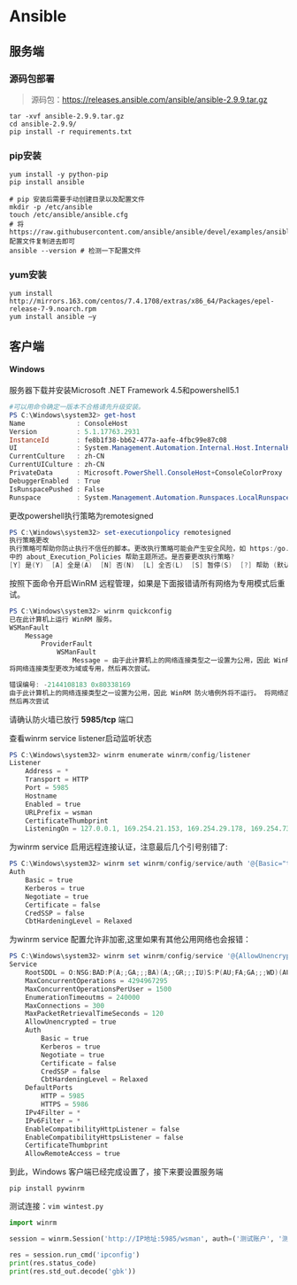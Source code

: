 # Ansible

## 服务端

### 源码包部署

> 源码包：https://releases.ansible.com/ansible/ansible-2.9.9.tar.gz

```shell
tar -xvf ansible-2.9.9.tar.gz
cd ansible-2.9.9/
pip install -r requirements.txt
```

### pip安装

```shell
yum install -y python-pip
pip install ansible

# pip 安装后需要手动创建目录以及配置文件
mkdir -p /etc/ansible
touch /etc/ansible/ansible.cfg
# 将 https://raw.githubusercontent.com/ansible/ansible/devel/examples/ansible.cfg 配置文件复制进去即可
ansible --version # 检测一下配置文件
```

### yum安装

```shell
yum install http://mirrors.163.com/centos/7.4.1708/extras/x86_64/Packages/epel-release-7-9.noarch.rpm
yum install ansible –y
```
## 客户端
#### Windows
服务器下载并安装Microsoft .NET Framework 4.5和powershell5.1
```powershell
#可以用命令确定一版本不合格请先升级安装。
PS C:\Windows\system32> get-host
Name             : ConsoleHost
Version          : 5.1.17763.2931
InstanceId       : fe8b1f38-bb62-477a-aafe-4fbc99e87c08
UI               : System.Management.Automation.Internal.Host.InternalHostUserInterface
CurrentCulture   : zh-CN
CurrentUICulture : zh-CN
PrivateData      : Microsoft.PowerShell.ConsoleHost+ConsoleColorProxy
DebuggerEnabled  : True
IsRunspacePushed : False
Runspace         : System.Management.Automation.Runspaces.LocalRunspace
```
更改powershell执行策略为remotesigned
```powershell
PS C:\Windows\system32> set-executionpolicy remotesigned
执行策略更改
执行策略可帮助你防止执行不信任的脚本。更改执行策略可能会产生安全风险，如 https:/go.microsoft.com/fwlink/?LinkID=135170
中的 about_Execution_Policies 帮助主题所述。是否要更改执行策略?
[Y] 是(Y)  [A] 全是(A)  [N] 否(N)  [L] 全否(L)  [S] 暂停(S)  [?] 帮助 (默认值为“N”): y
```
按照下面命令开启WinRM 远程管理，如果是下面报错请所有网络为专用模式后重试。
```powershell
PS C:\Windows\system32> winrm quickconfig
已在此计算机上运行 WinRM 服务。
WSManFault
    Message
        ProviderFault
            WSManFault
                Message = 由于此计算机上的网络连接类型之一设置为公用，因此 WinRM 防火墙例外将不运行。 
将网络连接类型更改为域或专用，然后再次尝试。

错误编号: -2144108183 0x80338169
由于此计算机上的网络连接类型之一设置为公用，因此 WinRM 防火墙例外将不运行。 将网络连接类型更改为域或专用，
然后再次尝试
```
请确认防火墙已放行 **5985/tcp** 端口

查看winrm service listener启动监听状态
```powershell
PS C:\Windows\system32> winrm enumerate winrm/config/listener
Listener
    Address = *
    Transport = HTTP
    Port = 5985
    Hostname
    Enabled = true
    URLPrefix = wsman
    CertificateThumbprint
    ListeningOn = 127.0.0.1, 169.254.21.153, 169.254.29.178, 169.254.73.237, 169.254.211.164, 192.168.76.177, 192.168.123.6, ::1, fe80::490:f6a2:47a9:49ed%7, fe80::1da2:7c3:84eb:8a46%22, fe80::5de7:82fa:489:1db2%13, fe80::61cd:d854:52ec:9f2c%15, fe80::c45b:2708:c937:d3a4%8, fe80::e5e6:ea99:681c:1599%19
```
为winrm service 启用远程连接认证，注意最后几个引号别错了:

```powershell
PS C:\Windows\system32> winrm set winrm/config/service/auth '@{Basic="true"}'
Auth
    Basic = true
    Kerberos = true
    Negotiate = true
    Certificate = false
    CredSSP = false
    CbtHardeningLevel = Relaxed
```
为winrm service 配置允许非加密,这里如果有其他公用网络也会报错：
```powershell
PS C:\Windows\system32> winrm set winrm/config/service '@{AllowUnencrypted="true"}'
Service
    RootSDDL = O:NSG:BAD:P(A;;GA;;;BA)(A;;GR;;;IU)S:P(AU;FA;GA;;;WD)(AU;SA;GXGW;;;WD)
    MaxConcurrentOperations = 4294967295
    MaxConcurrentOperationsPerUser = 1500
    EnumerationTimeoutms = 240000
    MaxConnections = 300
    MaxPacketRetrievalTimeSeconds = 120
    AllowUnencrypted = true
    Auth
        Basic = true
        Kerberos = true
        Negotiate = true
        Certificate = false
        CredSSP = false
        CbtHardeningLevel = Relaxed
    DefaultPorts
        HTTP = 5985
        HTTPS = 5986
    IPv4Filter = *
    IPv6Filter = *
    EnableCompatibilityHttpListener = false
    EnableCompatibilityHttpsListener = false
    CertificateThumbprint
    AllowRemoteAccess = true
```

到此，Windows 客户端已经完成设置了，接下来要设置服务端

```shell
pip install pywinrm
```

测试连接：`vim wintest.py`

```python
import winrm

session = winrm.Session('http://IP地址:5985/wsman', auth=('测试账户', '测试密码'))

res = session.run_cmd('ipconfig')
print(res.status_code)
print(res.std_out.decode('gbk'))
```
